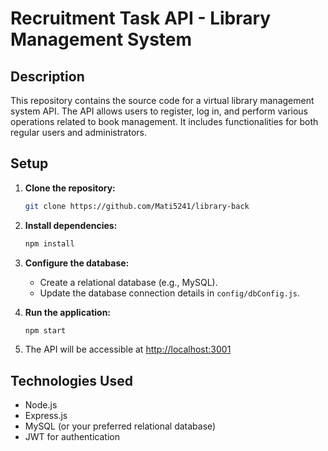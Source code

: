 # Recruitment Task API - Library Management System

## Description

This repository contains the source code for a virtual library management system API. The API allows users to register, log in, and perform various operations related to book management. It includes functionalities for both regular users and administrators.

## Setup

1. **Clone the repository:**

    ```bash
    git clone https://github.com/Mati5241/library-back
    ```

2. **Install dependencies:**

    ```bash
    npm install
    ```

3. **Configure the database:**

    - Create a relational database (e.g., MySQL).
    - Update the database connection details in `config/dbConfig.js`.

4. **Run the application:**

    ```bash
    npm start
    ```

5. The API will be accessible at [http://localhost:3001](http://localhost:3001)

## Technologies Used

- Node.js
- Express.js
- MySQL (or your preferred relational database)
- JWT for authentication
